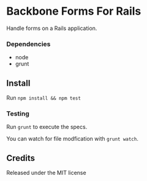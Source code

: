 Backbone Forms For Rails
========================

Handle forms on a Rails application.

### Dependencies

* node
* grunt

## Install

Run `npm install && npm test`

### Testing

Run `grunt` to execute the specs.

You can watch for file modfication with `grunt watch`.


## Credits
Released under the MIT license
